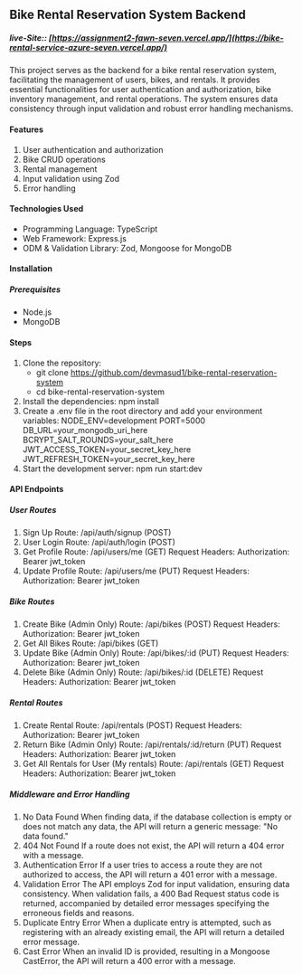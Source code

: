 ## Bike Rental Reservation System Backend

##### live-Site:: [https://assignment2-fawn-seven.vercel.app/](https://bike-rental-service-azure-seven.vercel.app/)

This project serves as the backend for a bike rental reservation system, facilitating the management of users, bikes, and rentals. It provides essential functionalities for user authentication and authorization, bike inventory management, and rental operations. The system ensures data consistency through input validation and robust error handling mechanisms.

#### Features

1. User authentication and authorization
2. Bike CRUD operations
3. Rental management
4. Input validation using Zod
5. Error handling

#### Technologies Used

- Programming Language: TypeScript
- Web Framework: Express.js
- ODM & Validation Library: Zod, Mongoose for MongoDB

#### Installation

##### Prerequisites

- Node.js
- MongoDB

#### Steps

1. Clone the repository:
   - git clone <https://github.com/devmasud1/bike-rental-reservation-system>
   - cd bike-rental-reservation-system
2. Install the dependencies:
   npm install
3. Create a .env file in the root directory and add your environment variables:
   NODE_ENV=development
   PORT=5000
   DB_URL=your_mongodb_uri_here
   BCRYPT_SALT_ROUNDS=your_salt_here
   JWT_ACCESS_TOKEN=your_secret_key_here
   JWT_REFRESH_TOKEN=your_secret_key_here
4. Start the development server:
   npm run start:dev

#### API Endpoints

##### User Routes

1. Sign Up
   Route: /api/auth/signup (POST)
2. User Login
   Route: /api/auth/login (POST)
3. Get Profile
   Route: /api/users/me (GET)
   Request Headers: Authorization: Bearer jwt_token
4. Update Profile
   Route: /api/users/me (PUT)
   Request Headers: Authorization: Bearer jwt_token

##### Bike Routes

1. Create Bike (Admin Only)
   Route: /api/bikes (POST)
   Request Headers: Authorization: Bearer jwt_token
2. Get All Bikes
   Route: /api/bikes (GET)
3. Update Bike (Admin Only)
   Route: /api/bikes/:id (PUT)
   Request Headers: Authorization: Bearer jwt_token
4. Delete Bike (Admin Only)
   Route: /api/bikes/:id (DELETE)
   Request Headers: Authorization: Bearer jwt_token

##### Rental Routes

1. Create Rental
   Route: /api/rentals (POST)
   Request Headers: Authorization: Bearer jwt_token
2. Return Bike (Admin Only)
   Route: /api/rentals/:id/return (PUT)
   Request Headers: Authorization: Bearer jwt_token
3. Get All Rentals for User (My rentals)
   Route: /api/rentals (GET)
   Request Headers: Authorization: Bearer jwt_token

##### Middleware and Error Handling

1. No Data Found
   When finding data, if the database collection is empty or does not match any data, the API will return a generic message: "No data found."
2. 404 Not Found
   If a route does not exist, the API will return a 404 error with a message.
3. Authentication Error
   If a user tries to access a route they are not authorized to access, the API will return a 401 error with a message.
4. Validation Error
   The API employs Zod for input validation, ensuring data consistency. When validation fails, a 400 Bad Request status code is returned, accompanied by detailed error messages specifying the erroneous fields and reasons.
5. Duplicate Entry Error
   When a duplicate entry is attempted, such as registering with an already existing email, the API will return a detailed error message.
6. Cast Error
   When an invalid ID is provided, resulting in a Mongoose CastError, the API will return a 400 error with a message.
